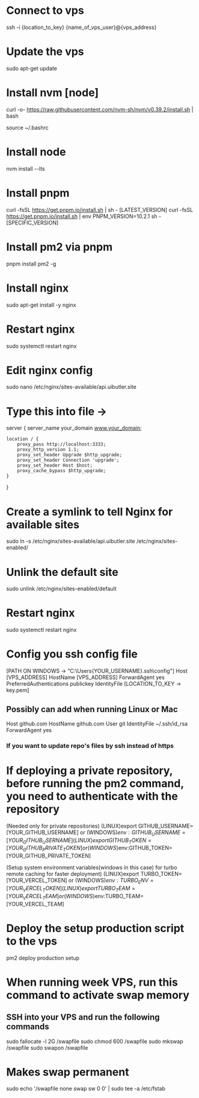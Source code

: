 # Connect to vps

ssh -i {location_to_key} {name_of_vps_user}@{vps_address}

# Update the vps

sudo apt-get update

# Install nvm [node]

curl -o- https://raw.githubusercontent.com/nvm-sh/nvm/v0.39.2/install.sh | bash

source ~/.bashrc

# Install node

nvm install --lts

# Install pnpm

curl -fsSL https://get.pnpm.io/install.sh | sh - [LATEST_VERSION]
curl -fsSL https://get.pnpm.io/install.sh | env PNPM_VERSION=10.2.1 sh - [SPECIFIC_VERSION]

# Install pm2 via pnpm

pnpm install pm2 -g

# Install nginx

sudo apt-get install -y nginx

# Restart nginx

sudo systemctl restart nginx

# Edit nginx config

sudo nano /etc/nginx/sites-available/api.uibutler.site

# Type this into file ->

server {
server_name your_domain www.your_domain;

    location / {
        proxy_pass http://localhost:3333;
        proxy_http_version 1.1;
        proxy_set_header Upgrade $http_upgrade;
        proxy_set_header Connection 'upgrade';
        proxy_set_header Host $host;
        proxy_cache_bypass $http_upgrade;
    }

}

# Create a symlink to tell Nginx for available sites

sudo ln -s /etc/nginx/sites-available/api.uibutler.site /etc/nginx/sites-enabled/

# Unlink the default site

sudo unlink /etc/nginx/sites-enabled/default

# Restart nginx

sudo systemctl restart nginx

# Config you ssh config file

[PATH ON WINDOWS -> "C:\Users\{YOUR_USERNAME}\.ssh\config"]
Host [VPS_ADDRESS]
HostName [VPS_ADDRESS]
ForwardAgent yes
PreferredAuthentications publickey
IdentityFile [LOCATION_TO_KEY -> key.pem]

## Possibly can add when running Linux or Mac

Host github.com
HostName github.com
User git
IdentityFile ~/.ssh/id_rsa
ForwardAgent yes

### If you want to update repo's files by ssh instead of https

# If deploying a private repository, before running the pm2 command, you need to authenticate with the repository

(Needed only for private repositories)
(LINUX)export GITHUB_USERNAME=[YOUR_GITHUB_USERNAME] or (WINDOWS)$env:GITHUB_USERNAME=[YOUR_GITHUB_USERNAME]
(LINUX)export GITHUB_TOKEN=[YOUR_GITHUB_PRIVATE_TOKEN]  or (WINDOWS)$env:GITHUB_TOKEN=[YOUR_GITHUB_PRIVATE_TOKEN]

(Setup system environment variables(windows in this case) for turbo remote caching for faster deployment)
(LINUX)export TURBO_TOKEN=[YOUR_VERCEL_TOKEN] or (WINDOWS)$env:TURBO_ENV=[YOUR_VERCEL_TOKEN]
(LINUX)export TURBO_TEAM=[YOUR_VERCEL_TEAM]  or (WINDOWS)$env:TURBO_TEAM=[YOUR_VERCEL_TEAM]

# Deploy the setup production script to the vps

pm2 deploy production setup

# When running week VPS, run this command to activate swap memory

## SSH into your VPS and run the following commands

sudo fallocate -l 2G /swapfile
sudo chmod 600 /swapfile
sudo mkswap /swapfile
sudo swapon /swapfile

# Makes swap permanent

sudo echo '/swapfile none swap sw 0 0' | sudo tee -a /etc/fstab
